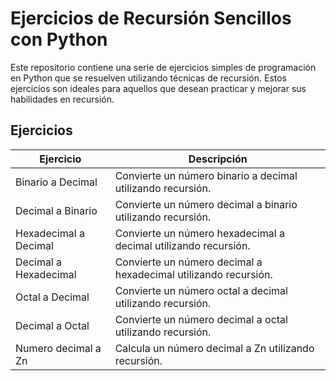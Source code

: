 # Ejercicios de Recursión Sencillos con Python

Este repositorio contiene una serie de ejercicios simples de programación en Python que se resuelven utilizando técnicas de recursión. Estos ejercicios son ideales para aquellos que desean practicar y mejorar sus habilidades en recursión.

## Ejercicios

| Ejercicio                   | Descripción                                               |
| --------------------------- | --------------------------------------------------------- |
| Binario a Decimal           | Convierte un número binario a decimal utilizando recursión.   |
| Decimal a Binario           | Convierte un número decimal a binario utilizando recursión. |
| Hexadecimal a Decimal       | Convierte un número hexadecimal a decimal utilizando recursión. |
| Decimal a Hexadecimal       | Convierte un número decimal a hexadecimal utilizando recursión.   |
| Octal a Decimal             | Convierte un número octal a decimal utilizando recursión.    |
| Decimal a Octal             | Convierte un número decimal a octal utilizando recursión.    |
| Numero decimal a Zn         | Calcula un número decimal a Zn utilizando recursión.    |

